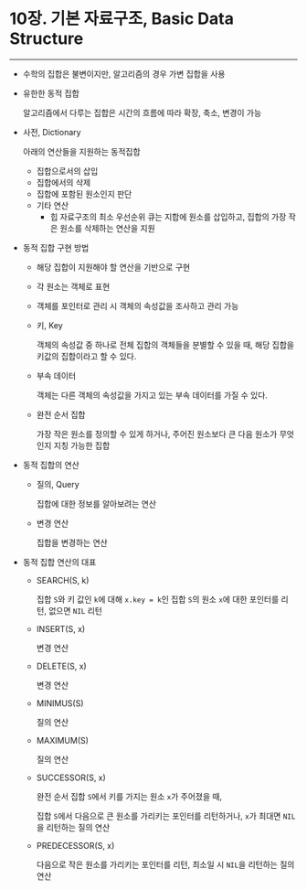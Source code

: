 # 10장. 기본 자료구조, Basic Data Structure

---

- 수학의 집합은 불변이지만, 알고리즘의 경우 가변 집합을 사용

- 유한한 동적 집합

  알고리즘에서 다루는 집합은 시간의 흐름에 따라 확장, 축소, 변경이 가능

- 사전, Dictionary

  아래의 연산들을 지원하는 동적집합

  - 집합으로서의 삽입
  - 집합에서의 삭제
  - 집합에 포함된 원소인지 판단
  - 기타 연산
    - 힙 자료구조의 최소 우선순위 큐는 지합에 원소를 삽입하고, 집합의 가장 작은 원소를 삭제하는 연산을 지원

- 동적 집합 구현 방법

  - 해당 집합이 지원해야 할 연산을 기반으로 구현
  - 각 원소는 객체로 표현
  - 객체를 포인터로 관리 시 객체의 속성값을 조사하고 관리 가능

  - 키, Key

    객체의 속성값 중 하나로 전체 집합의 객체들을 분별할 수 있을 때, 해당 집합을 키값의 집합이라고 할 수 있다.

  - 부속 데이터

    객체는 다른 객체의 속성값을 가지고 있는 부속 데이터를 가질 수 있다.

  - 완전 순서 집합

    가장 작은 원소를 정의할 수 있게 하거나, 주어진 원소보다 큰 다음 원소가 무엇인지 지칭 가능한 집합

- 동적 집합의 연산

  - 질의, Query

    집합에 대한 정보를 알아보려는 연산

  - 변경 연산

    집합을 변경하는 연산

- 동적 집합 연산의 대표

  - SEARCH(S, k)

    집합 `S`와 키 값인 `k`에 대해 `x.key = k`인 집합 `S`의 원소 `x`에 대한 포인터를 리턴, 없으면 `NIL` 리턴

  - INSERT(S, x)

    변경 연산

  - DELETE(S, x)

    변경 연산

  - MINIMUS(S)

    질의 연산

  - MAXIMUM(S)

    질의 연산

  - SUCCESSOR(S, x)

    완전 순서 집합 `S`에서 키를 가지는 원소 `x`가 주어졌을 때,

    집합 `S`에서 다음으로 큰 원소를 가리키는 포인터를 리턴하거나, `x`가 최대면 `NIL`을 리턴하는 질의 연산

  - PREDECESSOR(S, x)

    다음으로 작은 원소를 가리키는 포인터를 리턴, 최소일 시 `NIL`을 리턴하는 질의 연산
